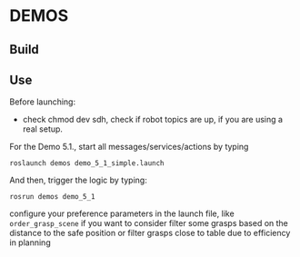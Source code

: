 DEMOS
=====


Build
-----


Use
---

Before launching:  

* check chmod dev sdh, check if robot topics are up, if you are using a real setup.

For the Demo 5.1., start all messages/services/actions by typing

`roslaunch demos demo_5_1_simple.launch`

And then, trigger the logic by typing:

`rosrun demos demo_5_1`

configure your preference parameters in the launch file, like `order_grasp_scene` if you want to consider filter some grasps based on the distance to the safe position or filter grasps close to table due to efficiency in planning
